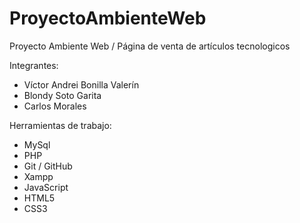 # ProyectoAmbienteWeb
Proyecto Ambiente Web / Página de venta de artículos tecnologicos

Integrantes: 
- Víctor Andrei Bonilla Valerín
- Blondy Soto Garita
- Carlos Morales

Herramientas de trabajo:
- MySql 
- PHP
- Git / GitHub
- Xampp
- JavaScript
- HTML5
- CSS3
